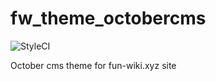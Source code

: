 # fw_theme_octobercms
![StyleCI](https://styleci.io/repos/103848523/shield?branch=master)

October cms theme for fun-wiki.xyz site
